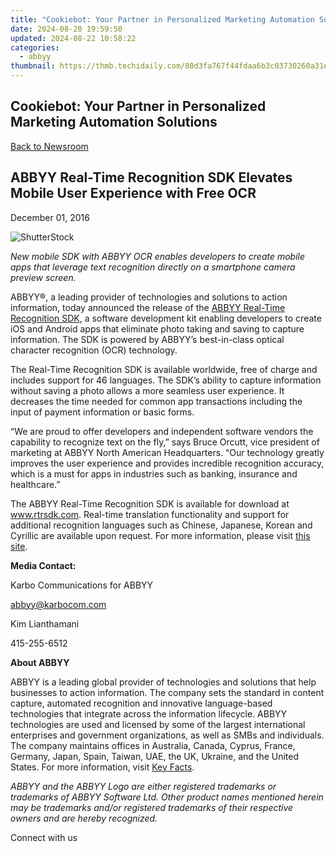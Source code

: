 ```yaml
---
title: "Cookiebot: Your Partner in Personalized Marketing Automation Solutions"
date: 2024-08-20 19:59:50
updated: 2024-08-22 10:58:22
categories:
  - abbyy
thumbnail: https://thmb.techidaily.com/80d3fa767f44fdaa6b3c03730260a31e590107858e011b7c1ceac58f39d7b6f4.jpg
---
```


## Cookiebot: Your Partner in Personalized Marketing Automation Solutions

[Back to Newsroom](https://tools.techidaily.com/abbyy/products/)

## ABBYY Real-Time Recognition SDK Elevates Mobile User Experience with Free OCR

December 01, 2016

![ShutterStock](https://content.abbyy.com/-/media/project/abbyy/abbyy/branchtemplates/shutterstock_1272462163_1296-x-729.jpg?h=729&iar=0&w=1296)

_New mobile SDK with ABBYY OCR enables developers to create mobile apps that leverage text recognition directly on a smartphone camera preview screen._

ABBYY®, a leading provider of technologies and solutions to action information, today announced the release of the [ABBYY Real-Time Recognition SDK](http://rtrsdk.com), a software development kit enabling developers to create iOS and Android apps that eliminate photo taking and saving to capture information. The SDK is powered by ABBYY’s best-in-class optical character recognition (OCR) technology.

The Real-Time Recognition SDK is available worldwide, free of charge and includes support for 46 languages. The SDK’s ability to capture information without saving a photo allows a more seamless user experience. It decreases the time needed for common app transactions including the input of payment information or basic forms.

“We are proud to offer developers and independent software vendors the capability to recognize text on the fly,” says Bruce Orcutt, vice president of marketing at ABBYY North American Headquarters. “Our technology greatly improves the user experience and provides incredible recognition accuracy, which is a must for apps in industries such as banking, insurance and healthcare.”

The ABBYY Real-Time Recognition SDK is available for download at www.rtrsdk.com. Real-time translation functionality and support for additional recognition languages such as Chinese, Japanese, Korean and Cyrillic are available upon request. For more information, please visit [this site](http://rtrsdk.com).

**Media Contact:**

Karbo Communications for ABBYY

abbyy@karbocom.com

Kim Lianthamani

415-255-6512

**About ABBYY**

ABBYY is a leading global provider of technologies and solutions that help businesses to action information. The company sets the standard in content capture, automated recognition and innovative language-based technologies that integrate across the information lifecycle. ABBYY technologies are used and licensed by some of the largest international enterprises and government organizations, as well as SMBs and individuals. The company maintains offices in Australia, Canada, Cyprus, France, Germany, Japan, Spain, Taiwan, UAE, the UK, Ukraine, and the United States. For more information, visit [Key Facts](https://tools.techidaily.com/abbyy/products/).

_ABBYY and the ABBYY Logo are either registered trademarks or trademarks of ABBYY Software Ltd. Other product names mentioned herein may be trademarks and/or registered trademarks of their respective owners and are hereby recognized._

Connect with us

<ins class="adsbygoogle"
     style="display:block"
     data-ad-format="autorelaxed"
     data-ad-client="ca-pub-7571918770474297"
     data-ad-slot="1223367746"></ins>



<ins class="adsbygoogle"
     style="display:block"
     data-ad-client="ca-pub-7571918770474297"
     data-ad-slot="8358498916"
     data-ad-format="auto"
     data-full-width-responsive="true"></ins>
